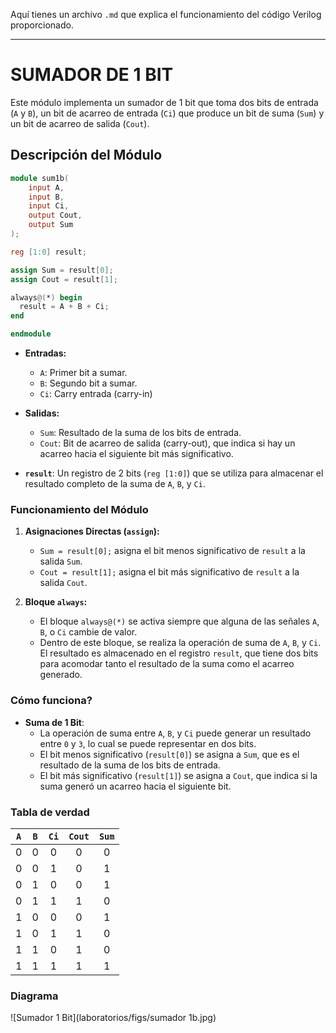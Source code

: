 Aquí tienes un archivo `.md` que explica el funcionamiento del código Verilog proporcionado.

---

# SUMADOR DE 1 BIT

Este módulo implementa un sumador de 1 bit que toma dos bits de entrada (`A` y `B`), un bit de acarreo de entrada (`Ci`) que produce un bit de suma (`Sum`) y un bit de acarreo de salida (`Cout`).

## Descripción del Módulo

```verilog
module sum1b(
    input A, 
    input B, 
    input Ci,
    output Cout,
    output Sum
);

reg [1:0] result;

assign Sum = result[0];
assign Cout = result[1];

always@(*) begin
  result = A + B + Ci;
end

endmodule
```

- **Entradas:**
  - `A`: Primer bit a sumar.
  - `B`: Segundo bit a sumar.
  - `Ci`: Carry entrada (carry-in)

- **Salidas:**
  - `Sum`: Resultado de la suma de los bits de entrada.
  - `Cout`: Bit de acarreo de salida (carry-out), que indica si hay un acarreo hacia el siguiente bit más significativo.

- **`result`**: Un registro de 2 bits (`reg [1:0]`) que se utiliza para almacenar el resultado completo de la suma de `A`, `B`, y `Ci`.

### Funcionamiento del Módulo

1. **Asignaciones Directas (`assign`):**
   - `Sum = result[0];` asigna el bit menos significativo de `result` a la salida `Sum`.
   - `Cout = result[1];` asigna el bit más significativo de `result` a la salida `Cout`.

2. **Bloque `always`:**
   - El bloque `always@(*)` se activa siempre que alguna de las señales `A`, `B`, o `Ci` cambie de valor.
   - Dentro de este bloque, se realiza la operación de suma de `A`, `B`, y `Ci`. El resultado es almacenado en el registro `result`, que tiene dos bits para acomodar tanto el resultado de la suma como el acarreo generado.

### Cómo funciona?

- **Suma de 1 Bit**: 
  - La operación de suma entre `A`, `B`, y `Ci` puede generar un resultado entre `0` y `3`, lo cual se puede representar en dos bits.
  - El bit menos significativo (`result[0]`) se asigna a `Sum`, que es el resultado de la suma de los bits de entrada.
  - El bit más significativo (`result[1]`) se asigna a `Cout`, que indica si la suma generó un acarreo hacia el siguiente bit.

### Tabla de verdad

| `A` | `B` | `Ci` | `Cout` | `Sum` |
|:---:|:---:|:---:|:------:|:-----:|
|  0  |  0  |  0  |    0   |   0   |
|  0  |  0  |  1  |    0   |   1   |
|  0  |  1  |  0  |    0   |   1   |
|  0  |  1  |  1  |    1   |   0   |
|  1  |  0  |  0  |    0   |   1   |
|  1  |  0  |  1  |    1   |   0   |
|  1  |  1  |  0  |    1   |   0   |
|  1  |  1  |  1  |    1   |   1   |

### Diagrama

![Sumador 1 Bit](laboratorios/figs/sumador 1b.jpg)

